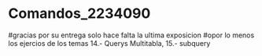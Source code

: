 # Comandos_2234090
#gracias por su entrega solo hace falta la ultima exposicion 
#opor lo menos los ejercios de los temas 14.- Querys Multitabla, 15.- subquery
